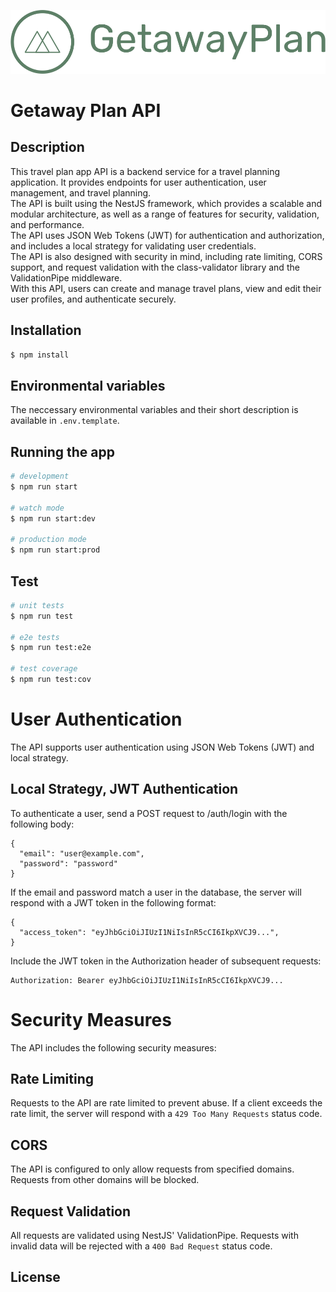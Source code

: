 <p align="center">
  <picture>
    <source media="(prefers-color-scheme: dark)" srcset="https://github.com/mlnbk/getaway-plan-api/blob/main/GP-logo-transparent-green.png">
    <source media="(prefers-color-scheme: light)" srcset="https://github.com/mlnbk/getaway-plan-api/blob/main/GP-logo-transparent-brown.png">
    <img alt="GetawayPlan Logo" src="https://github.com/mlnbk/getaway-plan-api/blob/main/GP-logo-transparent-green.png">
  </picture>
</p>

<!-- <p align="center">
  A progressive <a href="http://nodejs.org" target="_blank">Node.js</a> framework for building efficient and scalable server-side applications.
</p> -->

# Getaway Plan API

## Description

This travel plan app API is a backend service for a travel planning application. It provides endpoints for user authentication, user management, and travel planning.<br />
The API is built using the NestJS framework, which provides a scalable and modular architecture, as well as a range of features for security, validation, and performance.<br />
The API uses JSON Web Tokens (JWT) for authentication and authorization, and includes a local strategy for validating user credentials.<br />
The API is also designed with security in mind, including rate limiting, CORS support, and request validation with the class-validator library and the ValidationPipe middleware.<br />
With this API, users can create and manage travel plans, view and edit their user profiles, and authenticate securely.

## Installation

```bash
$ npm install
```

## Environmental variables

The neccessary environmental variables and their short description is available in `.env.template`.

## Running the app

```bash
# development
$ npm run start

# watch mode
$ npm run start:dev

# production mode
$ npm run start:prod
```

## Test

```bash
# unit tests
$ npm run test

# e2e tests
$ npm run test:e2e

# test coverage
$ npm run test:cov
```

# User Authentication

The API supports user authentication using JSON Web Tokens (JWT) and local strategy.

## Local Strategy, JWT Authentication

To authenticate a user, send a POST request to /auth/login with the following body:

```
{
  "email": "user@example.com",
  "password": "password"
}
```

If the email and password match a user in the database, the server will respond with a JWT token in the following format:

```
{
  "access_token": "eyJhbGciOiJIUzI1NiIsInR5cCI6IkpXVCJ9...",
}
```

Include the JWT token in the Authorization header of subsequent requests:

```
Authorization: Bearer eyJhbGciOiJIUzI1NiIsInR5cCI6IkpXVCJ9...
```

# Security Measures

The API includes the following security measures:

## Rate Limiting

Requests to the API are rate limited to prevent abuse. If a client exceeds the rate limit, the server will respond with a `429 Too Many Requests` status code.

## CORS

The API is configured to only allow requests from specified domains. Requests from other domains will be blocked.

## Request Validation

All requests are validated using NestJS' ValidationPipe. Requests with invalid data will be rejected with a `400 Bad Request` status code.

## License
